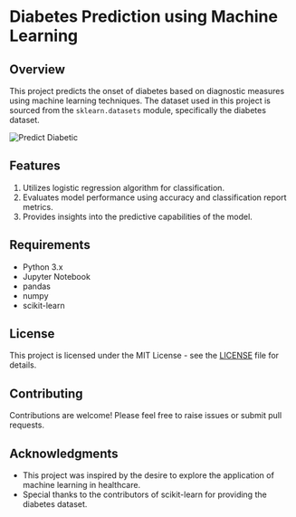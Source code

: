 # Diabetes Prediction using Machine Learning

## Overview
This project predicts the onset of diabetes based on diagnostic measures using machine learning techniques. The dataset used in this project is sourced from the `sklearn.datasets` module, specifically the diabetes dataset.

![Predict Diabetic](https://github.com/ParisaMohammadi9094/Diabetic_Prediction_using_Machine_Learning/assets/18152407/e560ddee-7b03-4425-938e-a2b5718a6b4f)

## Features
1. Utilizes logistic regression algorithm for classification.
2. Evaluates model performance using accuracy and classification report metrics.
3. Provides insights into the predictive capabilities of the model.


## Requirements
- Python 3.x
- Jupyter Notebook
- pandas
- numpy
- scikit-learn

## License
This project is licensed under the MIT License - see the [LICENSE](LICENSE) file for details.

## Contributing
Contributions are welcome! Please feel free to raise issues or submit pull requests.

## Acknowledgments
- This project was inspired by the desire to explore the application of machine learning in healthcare.
- Special thanks to the contributors of scikit-learn for providing the diabetes dataset.
  
